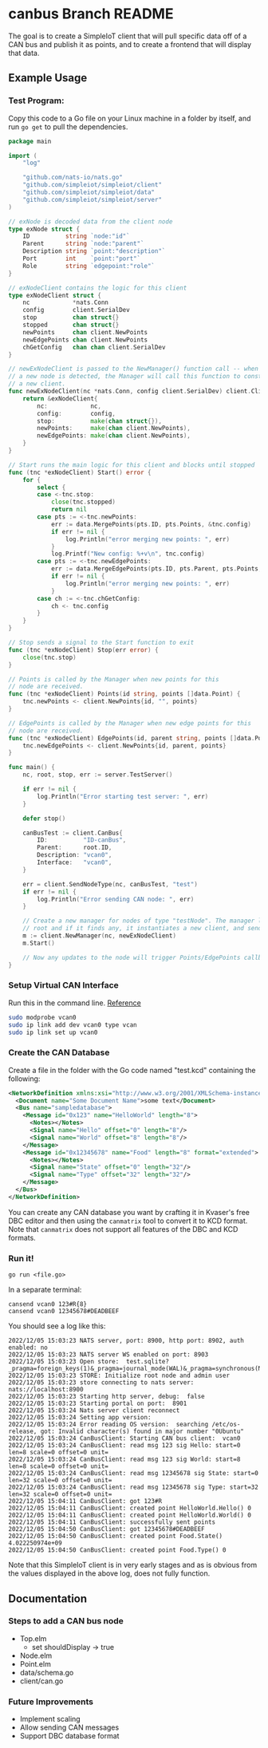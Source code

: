 # canbus Branch README

The goal is to create a SimpleIoT client that will pull specific data off of a CAN bus and publish it as points, and to create a frontend that will display that data.

## Example Usage

### Test Program:

Copy this code to a Go file on your Linux machine in a folder by itself, and run `go get`
to pull the dependencies.


```go
package main

import (
	"log"

	"github.com/nats-io/nats.go"
	"github.com/simpleiot/simpleiot/client"
	"github.com/simpleiot/simpleiot/data"
	"github.com/simpleiot/simpleiot/server"
)

// exNode is decoded data from the client node
type exNode struct {
	ID          string `node:"id"`
	Parent      string `node:"parent"`
	Description string `point:"description"`
	Port        int    `point:"port"`
	Role        string `edgepoint:"role"`
}

// exNodeClient contains the logic for this client
type exNodeClient struct {
	nc            *nats.Conn
	config        client.SerialDev
	stop          chan struct{}
	stopped       chan struct{}
	newPoints     chan client.NewPoints
	newEdgePoints chan client.NewPoints
	chGetConfig   chan chan client.SerialDev
}

// newExNodeClient is passed to the NewManager() function call -- when
// a new node is detected, the Manager will call this function to construct
// a new client.
func newExNodeClient(nc *nats.Conn, config client.SerialDev) client.Client {
	return &exNodeClient{
		nc:            nc,
		config:        config,
		stop:          make(chan struct{}),
		newPoints:     make(chan client.NewPoints),
		newEdgePoints: make(chan client.NewPoints),
	}
}

// Start runs the main logic for this client and blocks until stopped
func (tnc *exNodeClient) Start() error {
	for {
		select {
		case <-tnc.stop:
			close(tnc.stopped)
			return nil
		case pts := <-tnc.newPoints:
			err := data.MergePoints(pts.ID, pts.Points, &tnc.config)
			if err != nil {
				log.Println("error merging new points: ", err)
			}
			log.Printf("New config: %+v\n", tnc.config)
		case pts := <-tnc.newEdgePoints:
			err := data.MergeEdgePoints(pts.ID, pts.Parent, pts.Points, &tnc.config)
			if err != nil {
				log.Println("error merging new points: ", err)
			}
		case ch := <-tnc.chGetConfig:
			ch <- tnc.config
		}
	}
}

// Stop sends a signal to the Start function to exit
func (tnc *exNodeClient) Stop(err error) {
	close(tnc.stop)
}

// Points is called by the Manager when new points for this
// node are received.
func (tnc *exNodeClient) Points(id string, points []data.Point) {
	tnc.newPoints <- client.NewPoints{id, "", points}
}

// EdgePoints is called by the Manager when new edge points for this
// node are received.
func (tnc *exNodeClient) EdgePoints(id, parent string, points []data.Point) {
	tnc.newEdgePoints <- client.NewPoints{id, parent, points}
}

func main() {
	nc, root, stop, err := server.TestServer()

	if err != nil {
		log.Println("Error starting test server: ", err)
	}

	defer stop()

	canBusTest := client.CanBus{
		ID:          "ID-canBus",
		Parent:      root.ID,
		Description: "vcan0",
		Interface:   "vcan0",
	}

	err = client.SendNodeType(nc, canBusTest, "test")
	if err != nil {
		log.Println("Error sending CAN node: ", err)
	}

	// Create a new manager for nodes of type "testNode". The manager looks for new nodes under the
	// root and if it finds any, it instantiates a new client, and sends point updates to it
	m := client.NewManager(nc, newExNodeClient)
	m.Start()

	// Now any updates to the node will trigger Points/EdgePoints callbacks in the above client
}
```

### Setup Virtual CAN Interface

Run this in the command line. [Reference](https://www.pragmaticlinux.com/2021/10/how-to-create-a-virtual-can-interface-on-linux/)

```bash
sudo modprobe vcan0
sudo ip link add dev vcan0 type vcan
sudo ip link set up vcan0
```

### Create the CAN Database

Create a file in the folder with the Go code named "test.kcd" containing the following:
```xml
<NetworkDefinition xmlns:xsi="http://www.w3.org/2001/XMLSchema-instance" xmlns="http://kayak.2codeornot2code.org/1.0" xsi:schemaLocation="Definition.xsd">
  <Document name="Some Document Name">some text</Document>
  <Bus name="sampledatabase">
    <Message id="0x123" name="HelloWorld" length="8">
      <Notes></Notes>
      <Signal name="Hello" offset="0" length="8"/>
      <Signal name="World" offset="8" length="8"/>
    </Message>
    <Message id="0x12345678" name="Food" length="8" format="extended">
      <Notes></Notes>
      <Signal name="State" offset="0" length="32"/>
      <Signal name="Type" offset="32" length="32"/>
    </Message>
  </Bus>
</NetworkDefinition>
```

You can create any CAN database you want by crafting it in Kvaser's free DBC editor and
then using the `canmatrix` tool to convert it to KCD format. Note that `canmatrix` does
not support all features of the DBC and KCD formats.

### Run it!

`go run <file.go>`

In a separate terminal:
```
cansend vcan0 123#R{8}
cansend vcan0 12345678#DEADBEEF
```

You should see a log like this:
```
2022/12/05 15:03:23 NATS server, port: 8900, http port: 8902, auth enabled: no
2022/12/05 15:03:23 NATS server WS enabled on port: 8903
2022/12/05 15:03:23 Open store:  test.sqlite?_pragma=foreign_keys(1)&_pragma=journal_mode(WAL)&_pragma=synchronous(NORMAL)&_pragma=busy_timeout(8000)&_pragma=journal_size_limit(100000000)
2022/12/05 15:03:23 STORE: Initialize root node and admin user
2022/12/05 15:03:23 store connecting to nats server:  nats://localhost:8900
2022/12/05 15:03:23 Starting http server, debug:  false
2022/12/05 15:03:23 Starting portal on port:  8901
2022/12/05 15:03:24 Nats server client reconnect
2022/12/05 15:03:24 Setting app version:  
2022/12/05 15:03:24 Error reading OS version:  searching /etc/os-release, got: Invalid character(s) found in major number "0Ubuntu"
2022/12/05 15:03:24 CanBusClient: Starting CAN bus client:  vcan0
2022/12/05 15:03:24 CanBusClient: read msg 123 sig Hello: start=0 len=8 scale=0 offset=0 unit=
2022/12/05 15:03:24 CanBusClient: read msg 123 sig World: start=8 len=8 scale=0 offset=0 unit=
2022/12/05 15:03:24 CanBusClient: read msg 12345678 sig State: start=0 len=32 scale=0 offset=0 unit=
2022/12/05 15:03:24 CanBusClient: read msg 12345678 sig Type: start=32 len=32 scale=0 offset=0 unit=
2022/12/05 15:04:11 CanBusClient: got 123#R
2022/12/05 15:04:11 CanBusClient: created point HelloWorld.Hello() 0
2022/12/05 15:04:11 CanBusClient: created point HelloWorld.World() 0
2022/12/05 15:04:11 CanBusClient: successfully sent points
2022/12/05 15:04:50 CanBusClient: got 12345678#DEADBEEF
2022/12/05 15:04:50 CanBusClient: created point Food.State() 4.022250974e+09
2022/12/05 15:04:50 CanBusClient: created point Food.Type() 0
```

Note that this SimpleIoT client is in very early stages and as is obvious from the
values displayed in the above log, does not fully function.

## Documentation

### Steps to add a CAN bus node
- Top.elm
  - set shouldDisplay -> true
- Node.elm
- Point.elm
- data/schema.go
- client/can.go

### Future Improvements
- Implement scaling
- Allow sending CAN messages
- Support DBC database format
